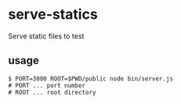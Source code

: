 # serve-statics

Serve static files to test

## usage

    $ PORT=3000 ROOT=$PWD/public node bin/server.js
    # PORT ... port number 
    # ROOT ... root directory
